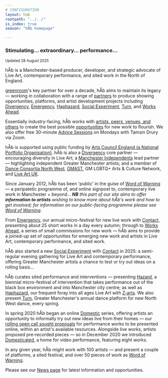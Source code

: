 ```yaml
---
# CONFIGURATION
layout: hab
rootpath: "../../"
is_index: true
season: "hÅb homepage"

---
```

### Stimulating… extraordinary… performance…   
        
<small>Updated 28 August 2025</small>        
        
hÅb is a Manchester-based producer, developer, and strategic advocate of Live Art, contemporary performance, and sited work in the North of England.        
        
<a href="http://greenroomarts.org" target="_blank">greenroom</a>'s key partner for over a decade, hÅb aims to maintain its legacy — working in collaboration with a range of [partners](/hab/partners) to produce showing opportunities, platforms, and artist development projects including [Divergency](/hab/divergencymcr), [Emergency](/hab/emergency), [Haphazard](/hab/haphazard), [Social Experiment](/hab/socialexperiment), [Turn](/hab/turn), and [Works Ahead](/hab/worksahead).         
          
Essentially industry-facing, hÅb works with [artists, peers, venues, and others](/hab/partners) to create the best possible [opportunities](/news/#artists) for new work to flourish. We also offer free 30-minute [Advice Sessions](/hab/advice) on Mondays with Tamsin Drury via Zoom.          
        
hÅb is supported using public funding by <a href="https://www.artscouncil.org.uk/NationalPortfolio23" target="_blank">Arts Council England (a National Portfolio Organisation)</a>. hÅb is also a <a href="http://divergencymcr.org" target="_blank">Divergency</a> core partner — encouraging diversity in Live Art; a <a href="https://manchesterindependents.org" target="_blank">Manchester Independents</a> lead partner — highlighting independent Greater Manchester artists; and a member of <a href="https://danceconsortianorthwest.org" target="_blank">Dance Consortia North West</a>, <a href="https://g-mast.org" target="_blank">GMAST</a>, GM LGBTQ+ Arts & Culture Network, and <a href="http://liveartuk.org" target="_blank">Live Art UK</a>.                 
       
Since January 2012, hÅb has been 'public' in the guise of [Word of Warning](/) — a peripatetic programme of, and online signpost to, contemporary live work in Manchester + beyond… ***NB** this part of our site aims to offer **information to artists** wishing to know more about hÅb's work and how to get involved; for information on our public-facing programme please see [Word of Warning](/).*       
        
From [Emergency](/hab/emergency), our annual micro-festival for new live work with <a href="https://contactmcr.com" target="_blank">Contact</a>, presenting about 25 short works in a day every autumn; through to [Works Ahead](/hab/worksahead), a series of small commissions for new work — hÅb aims to provide a joined-up set of opportunities for emerging new work and artists in Live Art, contemporary performance, and sited work.         
         
hÅb also started a new [Social Experiment](/hab/socialexperiment) with <a href="https://contactmcr.com" target="_blank">Contact</a> in 2025: a semi-regular evening gathering for Live Art and contemporary performance, offering Greater Manchester artists a chance to test or try out ideas on a rolling basis…         
         
hÅb curates sited performance and interventions — presenting [Hazard](/hab/hazard), a biennial micro-festival of intervention that takes performance out of the black box environment and into Manchester city centre; as well as [Haphazard](/hab/haphazard), our frequent foray into all ages Live Art with <a href="https://z-arts.org" target="_blank">Z-arts</a>. We also present [Turn](/hab/turn), Greater Manchester's annual dance platform for new North West dance, every spring.          
         
In spring 2020 hÅb began an online [Domestic](/hab/domestic) series, offering artists an opportunity to informally try out new ideas live from their homes — our <a href="http://domesticmcr.posthaven.com" target="_blank">rolling open call sought proposals</a> for performance works to be presented online, within an artist's available resources. Alongside live works, artists proposed pre-recorded pieces — so in December 2020 we introduced <a href="http://domesticatedonline.org" target="_blank">Domesticated</a>, a home for video performance, featuring eight works.          
         
In any given year, hÅb might work with 100 artists — and present a couple of platforms, a sited festival, and over 50 pieces of work as [Word of Warning](/).        
         
Please see our [News page](/news/#artists) for latest information and opportunities.
